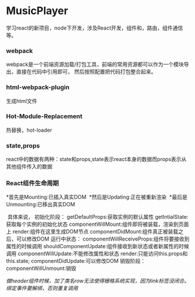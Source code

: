 # MusicPlayer
学习react的新项目，node下开发，涉及React开发，组件和，路由，组件通信等。
### webpack
webpack是一个前端资源加载/打包工具，前端的常用资源都可以作为一个模块导出，直接在代码中引用即可，
然后按照配置把代码打包整合起来。
### html-webpack-plugin
生成html文件
### Hot-Module-Replacement
热替换，hot-loader
### state,props
react中的数据有两种：state和props,state表示react本身的数据而props表示从其他组件传入的数据
### React组件生命周期
  *首先是Mounting:已插入真实DOM
  *然后是Updating:正在被重新渲染
  *最后是Unmounting:已移出真实DOM
  
  具体来说，
  初始化阶段： getDefaultProps:获取实例的默认属性
              getIntialState:获取每个实例的初始化状态
              componentWillMount:组件即将被装载，渲染到页面上
              render:组件在这里生成DOM节点
              componentDidMount:组件真正被装载之后，可以修改DOM
  运行中状态： componentWillReceiveProps:组件将要接收到属性的时候调用
              shouldComponentUpdate:组件接收到新状态或者新属性的时候调用
              componentWillUpdate:不能修改属性和状态
              render:只能访问this.props和this.state;
              componentDidUpdate:可以修改DOM
  销毁阶段：   componentWillUnmount:销毁

*做header组件时候，加了类名row无法使得栅格系统实现，因为link标签没闭合。绑定事件要解绑，否则重复调用*
  




